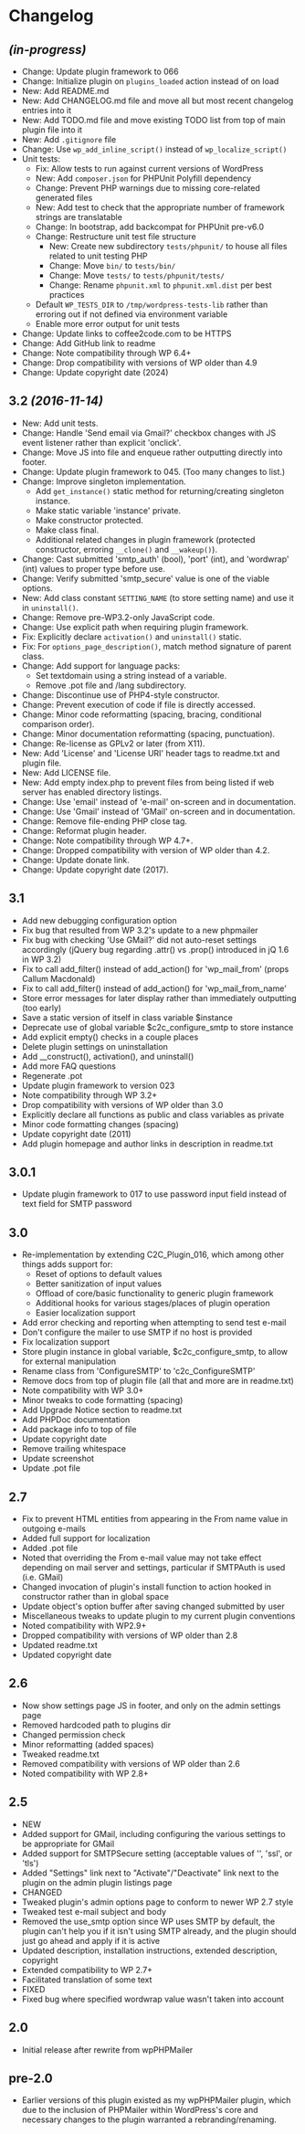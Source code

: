 # Changelog

## _(in-progress)_
* Change: Update plugin framework to 066
* Change: Initialize plugin on `plugins_loaded` action instead of on load
* New: Add README.md
* New: Add CHANGELOG.md file and move all but most recent changelog entries into it
* New: Add TODO.md file and move existing TODO list from top of main plugin file into it
* New: Add `.gitignore` file
* Change: Use `wp_add_inline_script()` instead of `wp_localize_script()`
* Unit tests:
    * Fix: Allow tests to run against current versions of WordPress
    * New: Add `composer.json` for PHPUnit Polyfill dependency
    * Change: Prevent PHP warnings due to missing core-related generated files
    * New: Add test to check that the appropriate number of framework strings are translatable
    * Change: In bootstrap, add backcompat for PHPUnit pre-v6.0
    * Change: Restructure unit test file structure
        * New: Create new subdirectory `tests/phpunit/` to house all files related to unit testing PHP
        * Change: Move `bin/` to `tests/bin/`
        * Change: Move `tests/` to `tests/phpunit/tests/`
        * Change: Rename `phpunit.xml` to `phpunit.xml.dist` per best practices
    * Default `WP_TESTS_DIR` to `/tmp/wordpress-tests-lib` rather than erroring out if not defined via environment variable
    * Enable more error output for unit tests
* Change: Update links to coffee2code.com to be HTTPS
* Change: Add GitHub link to readme
* Change: Note compatibility through WP 6.4+
* Change: Drop compatibility with versions of WP older than 4.9
* Change: Update copyright date (2024)

## 3.2 _(2016-11-14)_
* New: Add unit tests.
* Change: Handle 'Send email via Gmail?' checkbox changes with JS event listener rather than explicit 'onclick'.
* Change: Move JS into file and enqueue rather outputting directly into footer.
* Change: Update plugin framework to 045. (Too many changes to list.)
* Change: Improve singleton implementation.
    * Add `get_instance()` static method for returning/creating singleton instance.
    * Make static variable 'instance' private.
    * Make constructor protected.
    * Make class final.
    * Additional related changes in plugin framework (protected constructor, erroring `__clone()` and `__wakeup()`).
* Change: Cast submitted 'smtp_auth' (bool), 'port' (int), and 'wordwrap' (int) values to proper type before use.
* Change: Verify submitted 'smtp_secure' value is one of the viable options.
* New: Add class constant `SETTING_NAME` (to store setting name) and use it in `uninstall()`.
* Change: Remove pre-WP3.2-only JavaScript code.
* Change: Use explicit path when requiring plugin framework.
* Fix: Explicitly declare `activation()` and `uninstall()` static.
* Fix: For `options_page_description()`, match method signature of parent class.
* Change: Add support for language packs:
    * Set textdomain using a string instead of a variable.
    * Remove .pot file and /lang subdirectory.
* Change: Discontinue use of PHP4-style constructor.
* Change: Prevent execution of code if file is directly accessed.
* Change: Minor code reformatting (spacing, bracing, conditional comparison order).
* Change: Minor documentation reformatting (spacing, punctuation).
* Change: Re-license as GPLv2 or later (from X11).
* New: Add 'License' and 'License URI' header tags to readme.txt and plugin file.
* New: Add LICENSE file.
* New: Add empty index.php to prevent files from being listed if web server has enabled directory listings.
* Change: Use 'email' instead of 'e-mail' on-screen and in documentation.
* Change: Use 'Gmail' instead of 'GMail' on-screen and in documentation.
* Change: Remove file-ending PHP close tag.
* Change: Reformat plugin header.
* Change: Note compatibility through WP 4.7+.
* Change: Dropped compatibility with version of WP older than 4.2.
* Change: Update donate link.
* Change: Update copyright date (2017).

## 3.1
* Add new debugging configuration option
* Fix bug that resulted from WP 3.2's update to a new phpmailer
* Fix bug with checking 'Use GMail?' did not auto-reset settings accordingly (jQuery bug regarding .attr() vs .prop() introduced in jQ 1.6 in WP 3.2)
* Fix to call add_filter() instead of add_action() for 'wp_mail_from' (props Callum Macdonald)
* Fix to call add_filter() instead of add_action() for 'wp_mail_from_name'
* Store error messages for later display rather than immediately outputting (too early)
* Save a static version of itself in class variable $instance
* Deprecate use of global variable $c2c_configure_smtp to store instance
* Add explicit empty() checks in a couple places
* Delete plugin settings on uninstallation
* Add __construct(), activation(), and uninstall()
* Add more FAQ questions
* Regenerate .pot
* Update plugin framework to version 023
* Note compatibility through WP 3.2+
* Drop compatibility with versions of WP older than 3.0
* Explicitly declare all functions as public and class variables as private
* Minor code formatting changes (spacing)
* Update copyright date (2011)
* Add plugin homepage and author links in description in readme.txt

## 3.0.1
* Update plugin framework to 017 to use password input field instead of text field for SMTP password

## 3.0
* Re-implementation by extending C2C_Plugin_016, which among other things adds support for:
    * Reset of options to default values
    * Better sanitization of input values
    * Offload of core/basic functionality to generic plugin framework
    * Additional hooks for various stages/places of plugin operation
    * Easier localization support
* Add error checking and reporting when attempting to send test e-mail
* Don't configure the mailer to use SMTP if no host is provided
* Fix localization support
* Store plugin instance in global variable, $c2c_configure_smtp, to allow for external manipulation
* Rename class from 'ConfigureSMTP' to 'c2c_ConfigureSMTP'
* Remove docs from top of plugin file (all that and more are in readme.txt)
* Note compatibility with WP 3.0+
* Minor tweaks to code formatting (spacing)
* Add Upgrade Notice section to readme.txt
* Add PHPDoc documentation
* Add package info to top of file
* Update copyright date
* Remove trailing whitespace
* Update screenshot
* Update .pot file

## 2.7
* Fix to prevent HTML entities from appearing in the From name value in outgoing e-mails
* Added full support for localization
* Added .pot file
* Noted that overriding the From e-mail value may not take effect depending on mail server and settings, particular if SMTPAuth is used (i.e. GMail)
* Changed invocation of plugin's install function to action hooked in constructor rather than in global space
* Update object's option buffer after saving changed submitted by user
* Miscellaneous tweaks to update plugin to my current plugin conventions
* Noted compatibility with WP2.9+
* Dropped compatibility with versions of WP older than 2.8
* Updated readme.txt
* Updated copyright date

## 2.6
* Now show settings page JS in footer, and only on the admin settings page
* Removed hardcoded path to plugins dir
* Changed permission check
* Minor reformatting (added spaces)
* Tweaked readme.txt
* Removed compatibility with versions of WP older than 2.6
* Noted compatibility with WP 2.8+

## 2.5
* NEW
* Added support for GMail, including configuring the various settings to be appropriate for GMail
* Added support for SMTPSecure setting (acceptable values of '', 'ssl', or 'tls')
* Added "Settings" link next to "Activate"/"Deactivate" link next to the plugin on the admin plugin listings page
* CHANGED
* Tweaked plugin's admin options page to conform to newer WP 2.7 style
* Tweaked test e-mail subject and body
* Removed the use_smtp option since WP uses SMTP by default, the plugin can't help you if it isn't using SMTP already, and the plugin should just go ahead and apply if it is active
* Updated description, installation instructions, extended description, copyright
* Extended compatibility to WP 2.7+
* Facilitated translation of some text
* FIXED
* Fixed bug where specified wordwrap value wasn't taken into account

## 2.0
* Initial release after rewrite from wpPHPMailer

## pre-2.0
* Earlier versions of this plugin existed as my wpPHPMailer plugin, which due to the inclusion of PHPMailer within WordPress's core and necessary changes to the plugin warranted a rebranding/renaming.

